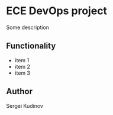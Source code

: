 # ECE DevOps project

Some description

## Functionality

- item 1
- item 2
- item 3

## Author

Sergei Kudinov
